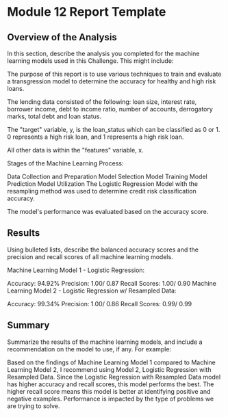 # Module 12 Report Template

## Overview of the Analysis
In this section, describe the analysis you completed for the machine learning models used in this Challenge. This might include:

The purpose of this report is to use various techniques to train and evaluate a transgression model to determine the accuracy for healthy and high risk loans.

The lending data consisted of the following: loan size, interest rate, borrower income, debt to income ratio, number of accounts, derrogatory marks, total debt and loan status.

The "target" variable, y, is the loan_status which can be classified as 0 or 1. 0 represents a high risk loan, and 1 represents a high risk loan.

All other data is within the "features" variable, x.

Stages of the Machine Learning Process:

Data Collection and Preparation
Model Selection
Model Training
Model Prediction
Model Utilization
The Logistic Regression Model with the resampling method was used to determine credit risk classification accuracy.

The model's performance was evaluated based on the accuracy score.

## Results

Using bulleted lists, describe the balanced accuracy scores and the precision and recall scores of all machine learning models.

Machine Learning Model 1 - Logistic Regression:

Accuracy: 94.92%
Precision: 1.00/ 0.87
Recall Scores: 1.00/ 0.90
Machine Learning Model 2 - Logistic Regression w/ Resampled Data:

Accuracy: 99.34%
Precision: 1.00/ 0.86
Recall Scores: 0.99/ 0.99

## Summary

Summarize the results of the machine learning models, and include a recommendation on the model to use, if any. For example:

Based on the findings of Machine Learning Model 1 compared to Machine Learning Model 2, I recommend using Model 2, Logistic Regression with Resampled Data.
Since the Logistic Regression with Resampled Data model has higher accuracy and recall scores, this model performs the best.
The higher recall score means this model is better at identifying positive and negative examples.
Performance is impacted by the type of problems we are trying to solve. 